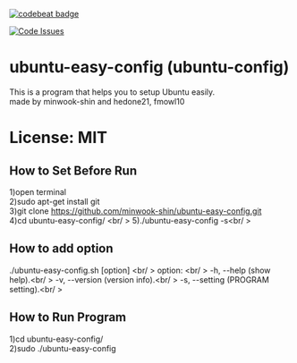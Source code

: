 [![codebeat badge](https://codebeat.co/badges/35845e4a-a488-49e6-ab7b-fb72dc891dde)](https://codebeat.co/projects/github-com-minwook-shin-ubuntu-easy-config)

[![Code Issues](https://www.quantifiedcode.com/api/v1/project/50ad56c178a44f3886332023b2cc1a97/badge.svg)](https://www.quantifiedcode.com/app/project/50ad56c178a44f3886332023b2cc1a97)

# ubuntu-easy-config (ubuntu-config) <br/>
This is a program that helps you to setup Ubuntu easily. <br/>
made by minwook-shin and hedone21, fmowl10 <br/>

# License: MIT

## How to Set Before Run <br/>
1)open terminal <br/>
2)sudo apt-get install git<br />
3)git clone https://github.com/minwook-shin/ubuntu-easy-config.git <br/>
4)cd ubuntu-easy-config/ <br/ >
5)./ubuntu-easy-config -s<br/ >

## How to add option <br/>
./ubuntu-easy-config.sh [option] <br/ >
option: <br/ >
-h, --help	(show help).<br/ >
-v, --version	(version info).<br/ >
-s, --setting	(PROGRAM setting).<br/ >

## How to Run Program <br/>
1)cd ubuntu-easy-config/ <br/>
2)sudo ./ubuntu-easy-config
